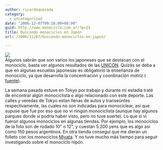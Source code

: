 ```yaml
---
author: ricardoquesada
category:
  - uncategorized
date: "2006-12-07T09:16:00+00:00"
guid: http://www.monociclo.com.ar/?p=21
title: Buscando monociclos en Japón
url: /2006/12/07/buscando-monociclos-en-japon/

---
```

[![](http://lh5.google.com/image/ricardoquesada/RXAoGVsPYdI/AAAAAAAABOM/wSv_1WblytE/IMG_1749.jpg?imgmax=800)](http://lh5.google.com/image/ricardoquesada/RXAoGVsPYdI/AAAAAAAABOM/wSv_1WblytE/IMG_1749.jpg?imgmax=800)  
Algunos sabrán que son varios los japoneses que se destacan con el monociclo, basta ver algunos resultados de las [UNICON](http://www.unicycling.org/iuf/). Quizás se deba a que en algunas escuelas japonesas es obligatorio la enseñanza de monociclo, ya que desarrolla la concentración y coordinación motriz ( [fuente](http://www.arte.tv/fr/search__results/671346.html)).

La semana pasada estuve en Tokyo por trabajo y durante mi estadía traté de encontrar algún monociclista o algo relacionado con este deporte. Las calles y veredas de Tokyo estan llenas de autos y transeúntes respectivamente, las cuales no son indicadas para monociclear, así que supuse que fue por eso que no vi ningún monociclista (aunque hay algunos parques donde sí podría haber visto, pero no tuve suerte). Lo que sí vi fueron algunos monociclos en algunas tiendas. Por ejemplo, los monociclos de la foto son de rodado 10" o 12", y cuestan 5.200 yens que es algo así como 150 pesos argentinos. En otra tienda conseguí que me dieran un folleto con los monociclos [Miyata](http://www.miyatabike.com/). Y no tuve mucho más tiempo para seguir investigando sobre el monociclo nipón.
